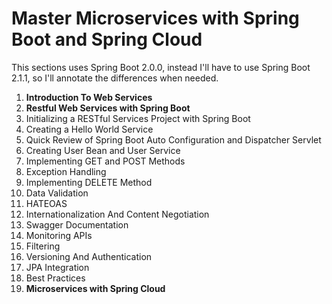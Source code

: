 
# Master Microservices with Spring Boot and Spring Cloud

This sections uses Spring Boot 2.0.0, instead I'll have to use Spring Boot 2.1.1, so I'll annotate the differences when needed.


1. **Introduction To Web Services**
2. **Restful Web Services with Spring Boot**
  1. Initializing a RESTful Services Project with Spring Boot
  2. Creating a Hello World Service
  3. Quick Review of Spring Boot Auto Configuration and Dispatcher Servlet
  4. Creating User Bean and User Service
  5. Implementing GET and POST Methods
  6. Exception Handling
  7. Implementing DELETE Method
  8. Data Validation
  9. HATEOAS
  0. Internationalization And Content Negotiation
  1. Swagger Documentation
  2. Monitoring APIs
  3. Filtering
  4. Versioning And Authentication
  5. JPA Integration
  6. Best Practices
3. **Microservices with Spring Cloud**
